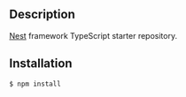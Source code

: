 ## Description

[Nest](https://github.com/nestjs/nest) framework TypeScript starter repository.

## Installation

```bash
$ npm install
```

